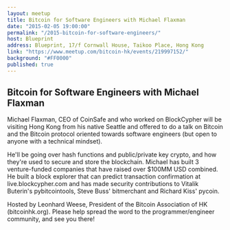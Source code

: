 ```yaml
---
layout: meetup
title: Bitcoin for Software Engineers with Michael Flaxman
date: "2015-02-05 19:00:00"
permalink: "/2015-bitcoin-for-software-engineers/"
host: Blueprint
address: Blueprint, 17/f Cornwall House, Taikoo Place, Hong Kong
link: "https://www.meetup.com/bitcoin-hk/events/219997152/"
background: "#FF0000"
published: true
---
```


## Bitcoin for Software Engineers with Michael Flaxman

Michael Flaxman, CEO of CoinSafe and who worked on BlockCypher will be visiting Hong Kong from his native Seattle and offered to do a talk on Bitcoin and the Bitcoin protocol oriented towards software engineers (but open to anyone with a technical mindset). 

He'll be going over hash functions and public/private key crypto, and how they're used to secure and store the blockchain. Michael has built 3 venture-funded companies that have raised over $100MM USD combined. He built a block explorer that can predict transaction confirmation at live.blockcypher.com and has made security contributions to Vitalik Buterin's pybitcointools, Steve Buss' bitmerchant and Richard Kiss' pycoin.

Hosted by Leonhard Weese, President of the Bitcoin Association of HK (bitcoinhk.org). Please help spread the word to the programmer/engineer community, and see you there! 
